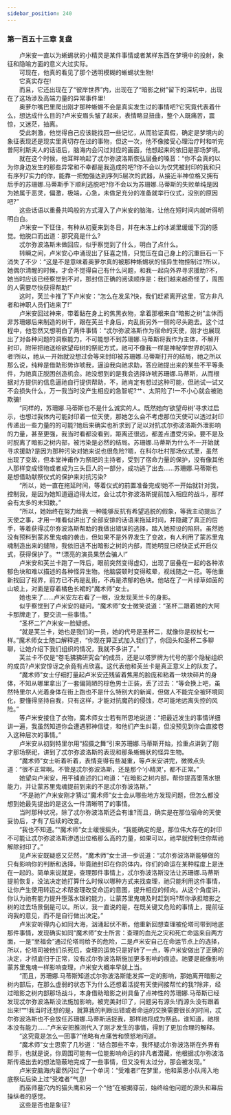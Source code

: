 ```yaml
---
sidebar_position: 240
---
```

### 第一百五十三章 复盘  


　　卢米安一直以为蜥蜴状的小精灵是某件事情或者某样东西在梦境中的投射，象征和隐喻方面的意义大过实际。  
　　可现在，他真的看见了那个透明模糊的蜥蜴状生物!  
　　它真实存在!  
　　而且，它还出现在了“彼岸世界”内，出现在了“暗影之树”留下的深坑中，出现在了这场涉及高端力量的异常事件里!  
　　奥萝尔嘴巴里爬出刚才那种蜥蜴不会是真实发生过的事情吧?它究竟代表着什么，想达成什么目的?卢米安眉头皱了起来，表情略显扭曲，整个人既痛苦，震惊，又迷茫，抽离。  
　　受此刺激，他觉得自己应该能找回一些记忆，从而验证真假，确定是梦境内的象征表现还是现实里真切存在过的事物，但这一次，他不像接受心理治疗时和听完普阿利斯夫人的话语后，脑海内会闪过对应的画面，他想起来的依旧是那场梦境。  
　　就在这个时候，他耳畔响起了忒尔弥波洛斯恢弘层叠的嗓音：“你不会真的以为你身边发生的那些异常和不幸都是我造成的吧?你不会以为仅凭被封印的我和只有序列7实力的你，能靠一把勉强达到序列5层次的武器，从接近半神位格又拥有后手的苏珊娜.马蒂斯手下顺利逃脱吧?你不会以为苏珊娜.马蒂斯的失败单纯是因为她属于恶灵，偏激，极端，心急，未做足充分的准备就举行仪式，没别的原因吧?”  
　　这些话语以重叠共鸣般的方式灌入了卢米安的脑海，让他在短时间内就听得明明白白。  
　　卢米安一下怔住，有种从初夏来到冬日，并在未冻上的冰湖里缓缓下沉的感觉。他脱口而出道：那究竟是什么?  
　　忒尔弥波洛斯未做回应，似乎察觉到了什么，明白了点什么。  
　　转瞬之间，卢米安心中涌现出了狂喜之情，只觉压在自己身上的沉重巨石一下消失了不少：“这是不是意味着奥萝尔真的被那种蜥蜴状的怪异生物控制过?所以，她偶尔清醒的时候，才会不觉得自己有什么问题，和我一起向外界寻求援助?不，她当时应该已经察觉到不对，那封信正确的阅读顺序是：我们越来越奇怪了，周围的人需要尽快获得帮助!”  
　　这时，芙兰卡推了下卢米安：“怎么在发呆?快，我们赶紧离开这里，官方非凡者和神职人员们进来了!”  
　　卢米安回过神来，带着黏在身上的焦黑衣物，拿着那根来自“暗影之树”主体而非苏珊娜后来制造的树干，跟在芙兰卡身后，向乱街另外一侧的尽头跑去。这个过程中，他忽然又想明白了两件事情：“忒尔弥波洛斯作为宿命的天使，刚才也展现出了对各种问题的洞察能力，不可能想不到苏珊娜.马蒂斯将我作为主体，不解开封印，附带把祂送给欲望母树的祭祀方式，祂可不像我一样是神秘学世界的初入者!所以，祂从一开始就没想过会等来封印被苏珊娜.马蒂斯打开的结局，祂之所以那么说，纯粹是借助形势诈唬我，逼迫我向祂求助，答应祂提出来的某些不平等条件，为祂真正脱困创造机会。祂没想到的是我会选择诈唬苏珊娜.马蒂斯，从而根据对方提供的信息逼祂自行提供帮助，不，祂肯定有想过这种可能，但祂试一试又不会损失什么，万一我当时没产生相应的急智呢?艹、太阴险了!一不小心就会被祂欺骗!  
　　“同样的，苏珊娜.马蒂斯也不是什么诚实的人。既然她向‘欲望母树’寻求过启示，也想过我体内可能封印着一位天使，那她怎么会不考虑那位天使可以透过封印传递出一些力量的的可能?她后来确实也祈求到了足以对抗忒尔弥波洛斯外泄影响的力量，甚至更强，我当时看都没看到，距离还很远，都差点遭受污染。要不是及时脱离了暗影之树内部，被污染是必然的结局。苏珊娜.马蒂斯为什么不一开始就寻求援助?是因为那种污染对她来说也很危险?嗯，在科尔杜村那场仪式里，虽然出现了变故，但本堂神甫作为祭祀的主持者，受到了宿命力量的保护，没有像其他人那样变成怪物或者成为三头巨人的一部分，成功逃了出去……苏珊娜.马蒂斯也是想借助献祭仪式的保护来对抗污染?  
　　“所以，她一直在拖延时间，等着仪式的前置准备完成!她不一开始就针对我，控制我，是因为她知道逼迫得太过，会让忒尔弥波洛斯提前加入相应的战斗，那样会有太多的未知数。”  
　　“所以，她始终在努力给我 一种能够反抗有希望逃脱的假象，等我主动提出了天使之事，才用一堆看似讲出了全部安排的话语来拖延时间，并隐藏了真正的后手，等着获得忒尔弥波洛斯帮助的我做出错误的选择，踏入她预设的陷阱。虽然她没有预料到蒙苏里鬼魂的袭击，但如果不是外界发生了变故，有人利用了蒙苏里鬼魂制造出来的缝隙，我依旧逃不出暗影之树的内部，而她明显已经快正式开启仪式，获得保护了。艹!漂亮的演员果然会骗人!”  
　　卢米安和芙兰卡跑了一阵后，眼前突然变得虚幻，出现了层叠在一起的各种浓郁色块和难以描述的各种怪异生物。他脑袋顿时变得眩晕，视线随之一花。等他重新找回了视界，前方已不再是乱街，不再是浓郁的色块。他站在了一片绿草如茵的山坡上，对面是穿着橘色长裙的“魔术师”女士。  
　　她也来了……卢米安左右看了一眼，没发现芙兰卡的身影。  
　　似乎察觉到了卢米安的疑问，“魔术师”女士微笑说道：“圣杯二跟着她的大阿卡那牌走了，要交流一些事情。”  
　　“圣杯二?”卢米安一脸疑惑。  
　　“就是芙兰卡，她也是我们的一员，她的代号是圣杯二，就像你是权杖七一样。”魔术师女士随口解释道，“你现在算正式加入我们了，你回头和圣杯二多聊聊，让她介绍下我们组织的情况，我就不多讲了。”  
　　芙兰卡不仅是“卷毛狒狒研究会”的成员，还是以塔罗牌为代号的那个隐秘组织的成员?卢米安惊讶之余竟有点欣喜。这代表他和芙兰卡是真正意义上的队友了。  
　　“魔术师”女士仔细打量起卢米安还残留着焦黑的脸庞和粘着一块块碎片的身体，不知从哪里拿出了一套偏简陋的棕色男士正装，丢了过去：“等会换上吧，虽然特里尔人光着身体在街上跑也不是什么特别大的新闻，但做人不能完全被环境同化，要懂得坚持自我，只有这样，才能对抗魔药的侵蚀，尽可能地远离失控的风险。”  
　　等卢米安接住了衣物，魔术师女士若有所思地说道：“把最近发生的事情详细讲一遍，我虽然知道你会遭遇邪神信徒，和他们产生纠葛，但没预见到你会直接卷入这种层次的事情。”  
　　卢米安从初到特里尔用“招摄之舞”引来苏珊娜.马蒂斯开始，捡重点讲到了刚才那场祭祀，讲到了忒尔弥波洛斯的表现和那条蜥蜴状的怪异生物。  
　　“魔术师”女士听着听着，表情变得有些凝重，等卢米安讲完，微微点头道：“很不正常啊。不管是忒尔弥波洛斯，还是那个‘小精灵’，都不正常。”  
　　她望向卢米安，用平铺直述的口吻道：“在暗影之树内部，帮你提高堕落水银能力，并让蒙苏里鬼魂提前到来的不是忒尔弥波洛斯。”  
　　“不是祂?”卢米安刚才猜过“魔术师”女士会从哪些地方发现问题，但怎么都没想到她最先提出的是这么一件清晰明了的事情。  
　　当时那种状况，除了忒尔弥波洛斯还会有谁?而且，确实是在那位宿命的天使妥协后，才有了后续的改变。  
　　“我也不知道。”“魔术师”女士缓慢摇头，“我能确定的是，那位伟大存在的封印不可能让忒尔弥波洛斯渗透出位格那么高的力量，如果可以，祂早就控制住你帮祂解除封印了。”  
　　见卢米安既疑惑又茫然，“魔术师”女士进一步说道：“忒尔弥波洛斯能够做的只有影响你的判断和选择，毕竟祂封印在你的体内，你们的命运在某种程度上是连在一起的。简单来说就是，查理那件事情上，忒尔弥波洛斯没法让苏珊娜.马蒂斯提前恢复，没法决定她打算什么时候以哪种方式来找查理，祂只能利用这件事情，让你产生使用转运之术帮查理改变命运的意图，提升相应的倾向。从这个角度讲，你认为祂有能力提升堕落水银的能力，让蒙苏里鬼魂及时赶到吗?帮你承担暗影之树的过去场景倒是可以。所以，我一直说的是，在既关键又危险的事情上，提前征询我的意见，而不是自行做出决定。”  
　　卢米安听得内心如同大海，汹涌起伏不断。他重新回想查理被伦塔司带到地底那件事情，发现确实如同“魔术师”女士所言：查理的血光之灾和死亡命运来自两方面，一是“至福会”通过伦塔司给予的危险，二是卢米安自己在命运节点上的选择，所以，伦塔司被他们杀死后，查理的运势只是好转了一点，等卢米安做出了正确的决定，才彻底归于正常，没有忒尔弥波洛斯施加更多影响的痕迹。祂要是能像影响蒙苏里鬼魂一样影响查理，卢米安大概率早就上当。  
　　“而且，苏珊娜.马蒂斯知道忒尔弥波洛斯能发挥一定的影响，那她离开暗影之树内部后，在那么虚弱的状态下为什么还想着活捉有天使间接帮忙的我?除非，经过暗影之树内部那场战斗，本身借助暗影之树具备了点神性的苏珊娜.马蒂斯已经发现忒尔弥波洛斯没法施加影响，被完美封印了，问题另有源头!而源头没有跟着出来!艹!我当时还想的是，就算我的判断出错或者命运的交换需要很长的时间，忒尔弥波洛斯也不会放任苏珊娜.马蒂斯活捉我，那样祂将成为祭品，谁知道，祂根本没有能力……”卢米安把推测代入了刚才发生的事情，得到了更加合理的解释。  
　　“这究竟是怎么一回事?”他略有点痛苦和愤怒地问道。  
　　“魔术师”女士思索了几秒道：“结合那些不幸，我怀疑忒尔弥波洛斯在外界有帮手，也就是说，你周围可能有一位能影响命运的非凡者潜藏，他根据忒尔弥波洛斯传递出去的想法隐蔽地完成了一些事情，但又没有太过分，那会被发现。”  
　　卢米安脑海内霍然闪过了一个单词：“受难者!”在梦里，他和莱恩小队闯入地底祭坛后染上过“受难者”气息!  
　　而巫师墓穴内的猫头鹰和另一个“他”在被揭穿前，始终给他问题的源头和幕后操纵者的感觉。  
　　这些是否也是象征?  
